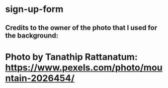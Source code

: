 # sign-up-form

## Credits to the owner of the photo that I used for the background: 
# Photo by Tanathip Rattanatum: https://www.pexels.com/photo/mountain-2026454/